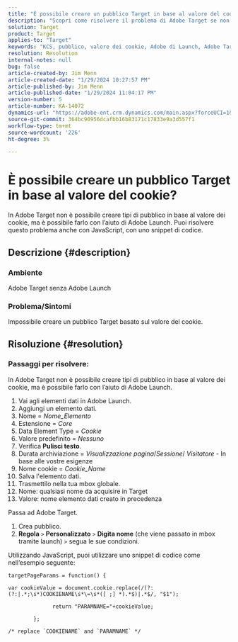 ```yaml
---
title: "È possibile creare un pubblico Target in base al valore del cookie?"
description: "Scopri come risolvere il problema di Adobe Target se non riesci a creare un pubblico Target in base al valore dei cookie."
solution: Target
product: Target
applies-to: "Target"
keywords: "KCS, pubblico, valore dei cookie, Adobe di Launch, Adobe Target, risoluzione dei problemi, "
resolution: Resolution
internal-notes: null
bug: false
article-created-by: Jim Menn
article-created-date: "1/29/2024 10:27:57 PM"
article-published-by: Jim Menn
article-published-date: "1/29/2024 11:04:17 PM"
version-number: 5
article-number: KA-14072
dynamics-url: "https://adobe-ent.crm.dynamics.com/main.aspx?forceUCI=1&pagetype=entityrecord&etn=knowledgearticle&id=cf6109a6-f5be-ee11-9079-6045bd006268"
source-git-commit: 364bc90956dcafbb16b83171c17833e9a3d557f1
workflow-type: tm+mt
source-wordcount: '226'
ht-degree: 3%

---
```


# È possibile creare un pubblico Target in base al valore del cookie?


In Adobe Target non è possibile creare tipi di pubblico in base al valore dei cookie, ma è possibile farlo con l’aiuto di Adobe Launch. Puoi risolvere questo problema anche con JavaScript, con uno snippet di codice.

## Descrizione {#description}




### Ambiente



Adobe Target senza Adobe Launch



### Problema/Sintomi



Impossibile creare un pubblico Target basato sul valore del cookie.


## Risoluzione {#resolution}




### Passaggi per risolvere:

In Adobe Target non è possibile creare tipi di pubblico in base al valore dei cookie, ma è possibile farlo con l’aiuto di Adobe Launch.

1. Vai agli elementi dati in Adobe Launch.
2. Aggiungi un elemento dati.
3. Nome = *Nome_Elemento*
4. Estensione = *Core*
5. Data Element Type = *Cookie*
6. Valore predefinito = *Nessuno*
7. Verifica <b>Pulisci testo</b>.
8. Durata archiviazione = *Visualizzazione pagina*/*Sessione*/ *Visitatore* - In base alle vostre esigenze
9. Nome cookie = *Cookie_Name*
10. Salva l&#39;elemento dati.
11. Trasmettilo nella tua mbox globale.
12. Nome: qualsiasi nome da acquisire in Target
13. Valore: nome elemento dati creato in precedenza


Passa ad Adobe Target.

1. Crea pubblico.
2. <b>Regola</b> `>`  <b>Personalizzato</b> `>`  <b>Digita nome</b> (che viene passato in mbox tramite launch) `>`  segua le sue condizioni.




Utilizzando JavaScript, puoi utilizzare uno snippet di codice come nell’esempio seguente:


```
targetPageParams = function() {

var cookieValue = document.cookie.replace(/(?:(?:|.*;\s*)COOKIENAME\s*\=\s*([ ;] *).*$)|.*$/, "$1");

              return "PARAMNAME="+cookieValue;

        };

/* replace `COOKIENAME` and `PARAMNAME` */
```

